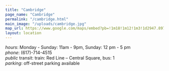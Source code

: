 ```yaml
---
title: "Cambridge"
page_name: "Cambridge"
permalink: "/cambridge.html"
main_image: "/uploads/cambridge.jpg"
map_url: https://www.google.com/maps/embed?pb=!1m18!1m12!1m3!1d2947.8978808779725!2d-71.10551738503159!3d42.36601554271896!2m3!1f0!2f0!3f0!3m2!1i1024!2i768!4f13.1!3m3!1m2!1s0x89e37753dffb933b%3A0xee870cac8b81fd7c!2s36+Prospect+St%2C+Cambridge%2C+MA+02139!5e0!3m2!1sen!2sus!4v1560730314781!5m2!1sen!2sus
layout: location
---
```


*hours*: Monday - Sunday: 11am - 9pm, Sunday: 12 pm - 5 pm  
*phone*: (617)-714-4515  
*public* transit: train: Red Line – Central Square, bus: 1  
*parking*: off-street parking available  

